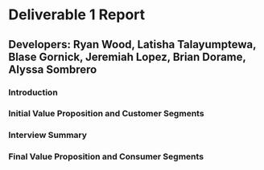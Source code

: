 # Deliverable 1 Report
## Developers: Ryan Wood, Latisha Talayumptewa, Blase Gornick, Jeremiah Lopez, Brian Dorame, Alyssa Sombrero

### Introduction 

### Initial Value Proposition and Customer Segments

### Interview Summary

### Final Value Proposition and Consumer Segments
